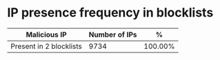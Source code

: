 # IP presence frequency in blocklists
| Malicious IP | Number of IPs | % |
|----|----|----|
| Present in 2 blocklists | 9734 | 100.00% |
